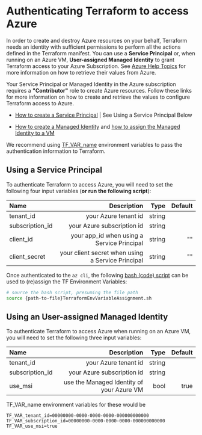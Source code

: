 # Authenticating Terraform to access Azure

In order to create and destroy Azure resources on your behalf, Terraform needs an identity with sufficient permissions to perform all the actions defined in the Terraform manifest. You can use a **Service Principal** or, when running on an Azure VM, **User-assigned Managed Identity** to grant Terraform access to your Azure Subscription. See [Azure Help Topics](./AzureHelpTopics.md) for more information on how to retrieve their values from Azure.

Your Service Principal or Managed Identity in the Azure subscription requires a **"Contributor"** role to create Azure resources. Follow these links for more information on how to create and retrieve the values to configure Terraform access to Azure. 

- [How to create a Service Principal](./AzureHelpTopics.md#service-principal-using-azurecli) | See Using a Service Principal Below

- [How to create a Managed Identity](./AzureHelpTopics.md#how-to-create-a-user-assigned-managed-identity-with-contributor-role) and [how to assign the Managed Identity to a VM](./AzureHelpTopics.md#how-to-assign-a-user-assigned-managed-identity-to-a-vm)

We recommend using [TF_VAR_name](https://www.terraform.io/docs/cli/config/environment-variables.html#tf_var_name) environment variables to pass the authentication information to Terraform. 

## Using a Service Principal

To authenticate Terraform to access Azure, you will need to set the following four input variables (**or run the following script**):

| Name | Description | Type | Default |
| :--- | ---: | ---: | ---: |
| tenant_id | your Azure tenant id | string  | |
| subscription_id | your Azure subscription id | string  | |
| client_id | your app_id when using a Service Principal | string | "" |
| client_secret | your client secret when using a Service Principal| string | ""|

Once authenticated to the `az cli`, the following [bash (code) script](../../files/TerraformEnvVariableAssignment.sh) can be used to (re)assign the TF Environment Variables:

```bash
# source the bash script, presuming the file path
source {path-to-file}TerraformEnvVariableAssignment.sh
```

## Using an User-assigned Managed Identity

To authenticate Terraform to access Azure when running on an Azure VM, you will need to set the following three input variables:

| Name | Description | Type | Default |
| :--- | ---: | ---: | ---: |
| tenant_id | your Azure tenant id | string  | |
| subscription_id | your Azure subscription id | string  | |
| use_msi | use the Managed Identity of your Azure VM | bool | true |

TF_VAR_name environment variables for these would be

```
TF_VAR_tenant_id=00000000-0000-0000-0000-000000000000
TF_VAR_subscription_id=00000000-0000-0000-0000-000000000000
TF_VAR_use_msi=true
```

